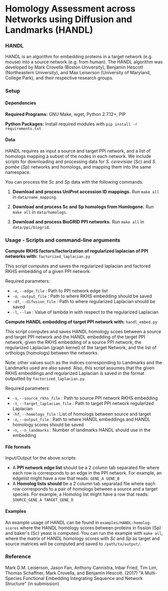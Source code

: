 # Homology Assessment across Networks using Diffusion and Landmarks (HANDL)

### HANDL
HANDL is an algorithm for embedding proteins in a target network (e.g. mouse) into a source network (e.g. from human). The HANDL algorithm was developed by Mark Crovella (Boston University), Benjamin Hescott (Northeastern University), and Max Leiserson (University of Maryland, College Park), and their respective research groups.

### Setup
#### Dependencies
**Required Programs:** GNU Make, wget, Python 2.7.12+, PIP

**Python Packages:** Install required modules with `pip install -r requirements.txt`

#### Data
HANDL requires as input a source and target PPI network, and a list of homologs mapping a subset of the nodes in each network. We include scripts for downloading and processing data for _S. cerevisiae_ (_Sc_) and _S. pombe_ (_Sp_) networks and homologs, and mapping them into the same namespace.

You can process the _Sc_ and _Sp_ data with the following commands.

1. **Download and process UniProt accession ID mappings.** Run `make all` in `data/name_mapping`.

2. **Download and process Sc and Sp homologs from Homlogene.** Run `make all` in `data/homologs`.

3. **Download and process BioGRID PPI networks.** Run `make all` in `data/ppi/biogrid`.

### Usage - Scripts and command-line arguments
**Compute RKHS factors/factorization of regularized laplacian of PPI networks with:** `factorized_laplacian.py`

This script computes and saves the regularized laplacian and factored RKHS embedding of a given PPI network. 


Required parameters:

*   `-e`, `--edge_file` : Path to PPI network edge list
*   `-o`, `-output_file` : Path to where RKHS embedding should be saved
*   `-df`, `--difusion_file` : Path to where regularized Laplacian should be saved
*   `-l`, `--lam` : Value of lambda in with respect to the regularized Laplacian

**Compute HANDL embedding of target PPI network with:** `handl_embed.py`

This script computes and saves HANDL homology scoes between a source and target PPI network and the HANDL embedding of the target PPI network, given the RKHS embedding of a source PPI network, the regularized Laplacian (graph kernel) of the target Network, and the list of orthologs (homologs) between the networks.

Note: other values such as the indices corresponding to Landmarks and the Landmarks used are also saved. Also, this script assumes that the given RKHS embeddings and regularized Laplacian is saved in the format outputted by `factorized_laplacian.py`.


Required parameters:

*   `-s`, `--source_rkhs_file` :  Path to source PPI network RKHS embedding
*   `-t`, `--target_laplacian_file` : Path to target PPI network regularized Laplacian
*   `-hf`, `--homologs_file` : List of homologs between source and target
*   `-o`, `--output_file` : Path to where HANDL embeddings and HANDL homology scores should be saved
*   `-n`, `--n_landmarks` : Number of landmarks HANDL should use in the embedding

#### File formats
Input/Output for the above scripts:

* A **PPI network edge list** should be a 2 column tab separated file where each row is corresponds to an edge in the PPI network. For example, an edgelist might have a row that reads: `GENE_A GENE_B`
* A **Homolog lists should** be a 2 column tab separatad file where each row corresponds to a pair of homologs between a source and a target species. For example, a Homolog list might have a row that reads: `SOURCE_GENE_A TARGET_GENE_D`

#### Examples
An example usage of HANDL can be found in `examples/HANDL-homolog-scores` where the HANDL homology scores between proteins in fission (Sp) and baker's (Sc) yeast is computed.
You can run the example with `make all`, where the matrix of HANDL homology scores with _Sc_ and _Sp_ as target and source matrices will be computed and saved to `/path/to/output/`.

### Reference
Mark D.M. Leiserson, Jason Fan, Anthony Cannistra, Inbar Fried, Tim Lim, Thomas Schaffner, Mark Crovella, and Benjamin Hescott. (2017) "A Multi-Species Functional Embedding Integrating Sequence and Network Structure" (in submission)
